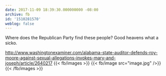 ```yaml
---
date: 2017-11-09 18:39:30.000000000 -08:00
archive: fb
id: '1510281570'
weblog: false
---
```


Where does the Republican Party find these people? Good heavens what a sicko.

http://www.washingtonexaminer.com/alabama-state-auditor-defends-roy-moore-against-sexual-allegations-invokes-mary-and-joseph/article/2640217
{{< fb/images >}}
{{< fb/image src="image.jpg" />}}
{{< /fb/images >}}
